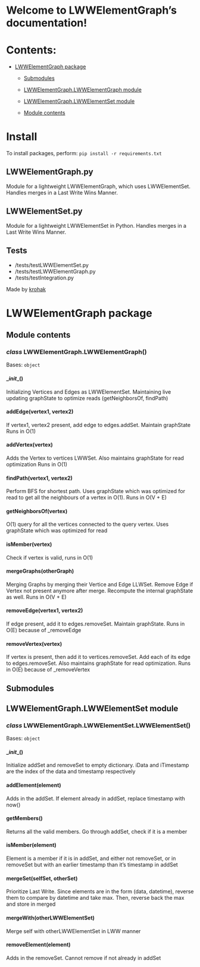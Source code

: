 # Welcome to LWWElementGraph’s documentation!

# Contents:


* [LWWElementGraph package](README.md)


    * [Submodules](README.md#submodules)


    * [LWWElementGraph.LWWElementGraph module](README.md#module-LWWElementGraph.LWWElementGraph)


    * [LWWElementGraph.LWWElementSet module](README.md#module-LWWElementGraph.LWWElementSet)


    * [Module contents](README.md#module-LWWElementGraph)


# Install

To install packages, perform:
`pip install -r requirements.txt`

## LWWElementGraph.py

Module for a lightweight LWWElementGraph, which uses LWWElementSet.
Handles merges in a Last Write Wins Manner.

## LWWElementSet.py

Module for a lightweight LWWElementSet in Python.
Handles merges in a Last Write Wins Manner.

## Tests
- /tests/testLWWElementSet.py
- /tests/testLWWElementGraph.py
- /tests/testIntegration.py


Made by [krohak](https://github.com/krohak/)


# LWWElementGraph package

## Module contents

### _class_ LWWElementGraph.LWWElementGraph()
Bases: `object`


#### \__init__()
Initializing Vertices and Edges as LWWElementSet. Maintaining live updating
graphState to optimize reads (getNeighborsOf, findPath)


#### addEdge(vertex1, vertex2)
If vertex1, vertex2 present, add edge to edges.addSet. Maintain graphState 
Runs in O(1)


#### addVertex(vertex)
Adds the Vertex to vertices LWWSet. Also maintains graphState for read optimization
Runs in O(1)


#### findPath(vertex1, vertex2)
Perform BFS for shortest path. Uses graphState which was optimized for read
to get all the neighbours of a vertex in O(1).
Runs in O(V + E)


#### getNeighborsOf(vertex)
O(1) query for all the vertices connected to the query vertex. Uses graphState 
which was optimized for read


#### isMember(vertex)
Check if vertex is valid, runs in O(1)


#### mergeGraphs(otherGraph)
Merging Graphs by merging their Vertice and Edge LLWSet. Remove Edge if Vertex not present
anymore after merge. Recompute the internal graphState as well. Runs in O(V + E)


#### removeEdge(vertex1, vertex2)
If edge present, add it to edges.removeSet. Maintain graphState.
Runs in O(E) because of _removeEdge


#### removeVertex(vertex)
If vertex is present, then add it to vertices.removeSet. Add each of its edge to 
edges.removeSet. Also maintains graphState for read optimization.
Runs in O(E) because of _removeVertex

## Submodules


## LWWElementGraph.LWWElementSet module


### _class_ LWWElementGraph.LWWElementSet.LWWElementSet()
Bases: `object`


#### \__init__()
Initialize addSet and removeSet to empty dictionary. iData and iTimestamp 
are the index of the data and timestamp respectively


#### addElement(element)
Adds in the addSet. If element already in addSet, replace timestamp with now()


#### getMembers()
Returns all the valid members. Go through addSet, check if it is a member


#### isMember(element)
Element is a member if it is in addSet, and either not removeSet, 
or in removeSet but with an earlier timestamp than it’s timestamp in addSet


#### mergeSet(selfSet, otherSet)
Prioritize Last Write. Since elements are in the form (data, datetime), reverse them to
compare by datetime and take max. Then, reverse back the max and store in merged


#### mergeWith(otherLWWElementSet)
Merge self with otherLWWElementSet in LWW manner


#### removeElement(element)
Adds in the removeSet. Cannot remove if not already in addSet